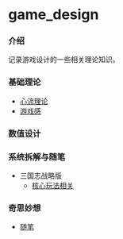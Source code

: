 # game_design

### 介绍
记录游戏设计的一些相关理论知识。

### 基础理论
- [心流理论](https://gitee.com/zhangr011/game_design/blob/master/%E5%9F%BA%E7%A1%80%E7%90%86%E8%AE%BA/%E5%BF%83%E6%B5%81%E7%90%86%E8%AE%BA.md)
- [游戏感](https://gitee.com/zhangr011/game_design/blob/master/%E5%9F%BA%E7%A1%80%E7%90%86%E8%AE%BA/%E6%B8%B8%E6%88%8F%E6%84%9F.md)

### 数值设计

### 系统拆解与随笔
- 三国志战略版
    - [核心玩法相关](https://gitee.com/zhangr011/game_design/blob/master/%E9%9A%8F%E7%AC%94/%E4%B8%89%E6%88%98/%E6%A0%B8%E5%BF%83%E7%8E%A9%E6%B3%95.md)

### 奇思妙想
- [随笔](https://gitee.com/zhangr011/game_design/blob/master/%E9%9A%8F%E7%AC%94.md)
